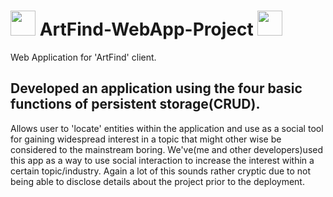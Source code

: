 # <img src="https://cdn4.iconfinder.com/data/icons/SUPERVISTA/graphics/png/400/palette.png" width="40"> ArtFind-WebApp-Project <img src="https://cdn4.iconfinder.com/data/icons/SUPERVISTA/graphics/png/400/palette.png" width="40">

Web Application for 'ArtFind' client.


## Developed an application using the four basic functions of persistent storage(CRUD). 
Allows user to 'locate' entities within the application and use as a social tool for gaining 
widespread interest in a topic that might other wise be considered to the mainstream boring. We've(me and other developers)used this app
as a way to use social interaction to increase the interest within a certain topic/industry. Again a lot of this sounds rather cryptic 
due to not being able to disclose details about the project prior to the deployment. 
